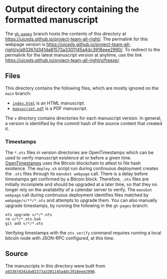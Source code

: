 # Output directory containing the formatted manuscript

The [`gh-pages`](https://github.com/uiceds/project-team-all-right/tree/gh-pages) branch hosts the contents of this directory at <https://uiceds.github.io/project-team-all-right/>.
The permalink for this webpage version is <https://uiceds.github.io/project-team-all-right/v/a93367d341da81573a3301145a4dc3918eee2990/>.
To redirect to the permalink for the latest manuscript version at anytime, use the link <https://uiceds.github.io/project-team-all-right/v/freeze/>.

## Files

This directory contains the following files, which are mostly ignored on the `main` branch:

+ [`index.html`](index.html) is an HTML manuscript.
+ [`manuscript.pdf`](manuscript.pdf) is a PDF manuscript.

The `v` directory contains directories for each manuscript version.
In general, a version is identified by the commit hash of the source content that created it.

### Timestamps

The `*.ots` files in version directories are OpenTimestamps which can be used to verify manuscript existence at or before a given time.
[OpenTimestamps](https://opentimestamps.org/) uses the Bitcoin blockchain to attest to file hash existence.
The `deploy.sh` script run during continuous deployment creates the `.ots` files through its `manubot webpage` call.
There is a delay before timestamps get confirmed by a Bitcoin block.
Therefore, `.ots` files are initially incomplete and should be upgraded at a later time, so that they no longer rely on the availability of a calendar server to verify.
The `manubot webpage` call during continuous deployment identifies files matched by `webpage/v/**/*.ots` and attempts to upgrade them.
You can also manually upgrade timestamps, by running the following in the `gh-pages` branch:

```shell
ots upgrade v/*/*.ots
rm v/*/*.ots.bak
git add v/*/*.ots
```

Verifying timestamps with the `ots verify` command requires running a local bitcoin node with JSON-RPC configured, at this time.

## Source

The manuscripts in this directory were built from
[`a93367d341da81573a3301145a4dc3918eee2990`](https://github.com/uiceds/project-team-all-right/commit/a93367d341da81573a3301145a4dc3918eee2990).
